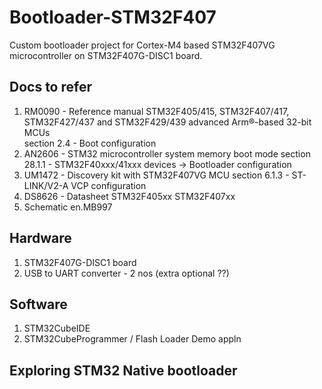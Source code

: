 # Bootloader-STM32F407
Custom bootloader project for Cortex-M4 based STM32F407VG microcontroller on STM32F407G-DISC1 board.

## Docs to refer
1. RM0090 - Reference manual STM32F405/415, STM32F407/417, STM32F427/437 and STM32F429/439 advanced Arm®-based 32-bit MCUs  
   section 2.4 - Boot configuration
2. AN2606 - STM32 microcontroller system memory boot mode
   section 28.1.1 - STM32F40xxx/41xxx devices -> Bootloader configuration
4. UM1472 - Discovery kit with STM32F407VG MCU
   section 6.1.3 - ST-LINK/V2-A VCP configuration
6. DS8626 - Datasheet STM32F405xx STM32F407xx
7. Schematic en.MB997   


## Hardware
1. STM32F407G-DISC1 board
2. USB to UART converter - 2 nos (extra optional ??)

## Software
1. STM32CubeIDE
2. STM32CubeProgrammer / Flash Loader Demo appln

## Exploring STM32 Native bootloader
